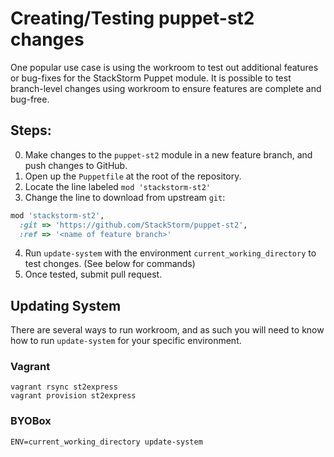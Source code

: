 # Creating/Testing puppet-st2 changes

One popular use case is using the workroom to test out additional features or bug-fixes for the StackStorm Puppet module. It is possible to test branch-level changes using workroom to ensure features are complete and bug-free.

## Steps:

0. Make changes to the `puppet-st2` module in a new feature branch, and push changes to GitHub.
1. Open up the `Puppetfile` at the root of the repository.
2. Locate the line labeled `mod 'stackstorm-st2'`
3. Change the line to download from upstream `git`:

```ruby
mod 'stackstorm-st2',
  :git => 'https://github.com/StackStorm/puppet-st2',
  :ref => '<name of feature branch>'
```

4. Run `update-system` with the environment `current_working_directory` to test chonges. (See below for commands)
5. Once tested, submit pull request.

## Updating System

There are several ways to run workroom, and as such you will need to know how to run `update-system` for your specific environment.

### Vagrant

```
vagrant rsync st2express
vagrant provision st2express
```

### BYOBox

```
ENV=current_working_directory update-system
```


